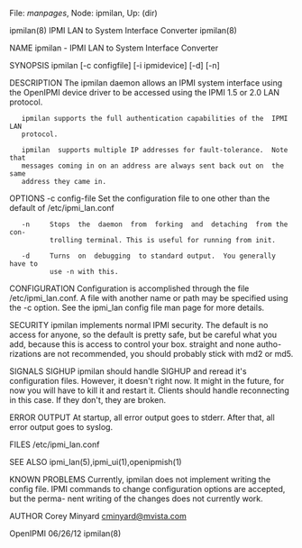 File: *manpages*,  Node: ipmilan,  Up: (dir)

ipmilan(8)          IPMI LAN to System Interface Converter          ipmilan(8)



NAME
       ipmilan - IPMI LAN to System Interface Converter


SYNOPSIS
       ipmilan [-c configfile] [-i ipmidevice] [-d] [-n]


DESCRIPTION
       The  ipmilan  daemon allows an IPMI system interface using the OpenIPMI
       device driver to be accessed using the IPMI 1.5 or 2.0 LAN protocol.

       ipmilan supports the full authentication capabilities of the  IPMI  LAN
       protocol.

       ipmilan  supports multiple IP addresses for fault-tolerance.  Note that
       messages coming in on an address are always sent back out on  the  same
       address they came in.


OPTIONS
       -c config-file
              Set  the  configuration  file  to  one other than the default of
              /etc/ipmi_lan.conf

       -n     Stops  the  daemon  from  forking  and  detaching  from the con-
              trolling terminal. This is useful for running from init.

       -d     Turns  on  debugging  to standard output.  You generally have to
              use -n with this.



CONFIGURATION
       Configuration is accomplished through the file  /etc/ipmi_lan.conf.   A
       file  with  another  name or path may be specified using the -c option.
       See the ipmi_lan config file man page for more details.


SECURITY
       ipmilan implements normal IPMI security.  The default is no access  for
       anyone,  so  the  default  is pretty safe, but be careful what you add,
       because this is access to control your box.  straight and  none  autho-
       rizations  are  not  recommended, you should probably stick with md2 or
       md5.


SIGNALS
       SIGHUP
            ipmilan should handle SIGHUP and reread it's configuration  files.
            However,  it  doesn't  right now.  It might in the future, for now
            you will have to kill it and restart it.   Clients  should  handle
            reconnecting in this case.  If they don't, they are broken.


ERROR OUTPUT
       At  startup,  all  error  output goes to stderr.  After that, all error
       output goes to syslog.


FILES
       /etc/ipmi_lan.conf


SEE ALSO
       ipmi_lan(5),ipmi_ui(1),openipmish(1)


KNOWN PROBLEMS
       Currently, ipmilan does not implement writing the  config  file.   IPMI
       commands  to  change configuration options are accepted, but the perma-
       nent writing of the changes does not currently work.


AUTHOR
       Corey Minyard <cminyard@mvista.com>



OpenIPMI                           06/26/12                         ipmilan(8)
